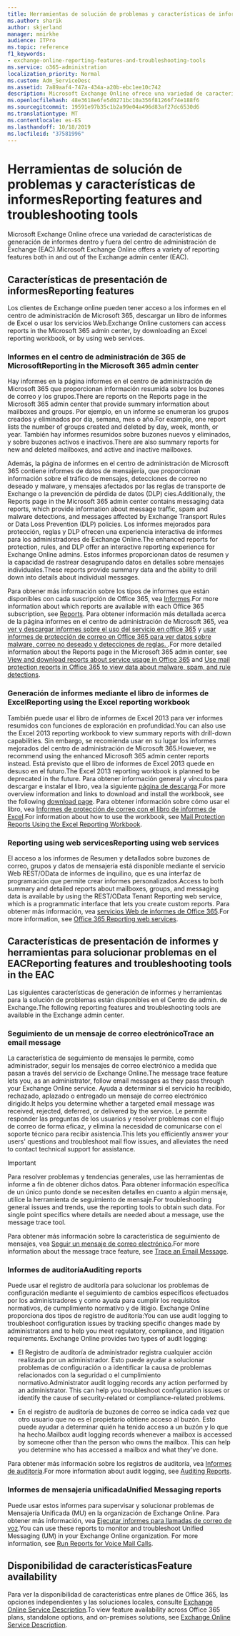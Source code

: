 ```yaml
---
title: Herramientas de solución de problemas y características de informes
ms.author: sharik
author: skjerland
manager: mnirkhe
audience: ITPro
ms.topic: reference
f1_keywords:
- exchange-online-reporting-features-and-troubleshooting-tools
ms.service: o365-administration
localization_priority: Normal
ms.custom: Adm_ServiceDesc
ms.assetid: 7a89aaf4-747a-434a-a20b-ebc1ee10c742
description: Microsoft Exchange Online ofrece una variedad de características de generación de informes dentro y fuera del centro de administración de Exchange (EAC).
ms.openlocfilehash: 48e3618e6fe5d0271bc10a356f81266f74e188f6
ms.sourcegitcommit: 19591e97b35c1b2a99e04a496d83af27dc6530d6
ms.translationtype: MT
ms.contentlocale: es-ES
ms.lasthandoff: 10/18/2019
ms.locfileid: "37581996"
---
```

# <a name="reporting-features-and-troubleshooting-tools"></a><span data-ttu-id="81f8e-103">Herramientas de solución de problemas y características de informes</span><span class="sxs-lookup"><span data-stu-id="81f8e-103">Reporting features and troubleshooting tools</span></span>

<span data-ttu-id="81f8e-104">Microsoft Exchange Online ofrece una variedad de características de generación de informes dentro y fuera del centro de administración de Exchange (EAC).</span><span class="sxs-lookup"><span data-stu-id="81f8e-104">Microsoft Exchange Online offers a variety of reporting features both in and out of the Exchange admin center (EAC).</span></span>
  
## <a name="reporting-features"></a><span data-ttu-id="81f8e-105">Características de presentación de informes</span><span class="sxs-lookup"><span data-stu-id="81f8e-105">Reporting features</span></span>

<span data-ttu-id="81f8e-106">Los clientes de Exchange online pueden tener acceso a los informes en el centro de administración de Microsoft 365, descargar un libro de informes de Excel o usar los servicios Web.</span><span class="sxs-lookup"><span data-stu-id="81f8e-106">Exchange Online customers can access reports in the Microsoft 365 admin center, by downloading an Excel reporting workbook, or by using web services.</span></span>
  
### <a name="reporting-in-the-microsoft-365-admin-center"></a><span data-ttu-id="81f8e-107">Informes en el centro de administración de 365 de Microsoft</span><span class="sxs-lookup"><span data-stu-id="81f8e-107">Reporting in the Microsoft 365 admin center</span></span>

<span data-ttu-id="81f8e-108">Hay informes en la página informes en el centro de administración de Microsoft 365 que proporcionan información resumida sobre los buzones de correo y los grupos.</span><span class="sxs-lookup"><span data-stu-id="81f8e-108">There are reports on the Reports page in the Microsoft 365 admin center that provide summary information about mailboxes and groups.</span></span> <span data-ttu-id="81f8e-109">Por ejemplo, en un informe se enumeran los grupos creados y eliminados por día, semana, mes o año.</span><span class="sxs-lookup"><span data-stu-id="81f8e-109">For example, one report lists the number of groups created and deleted by day, week, month, or year.</span></span> <span data-ttu-id="81f8e-110">También hay informes resumidos sobre buzones nuevos y eliminados, y sobre buzones activos e inactivos.</span><span class="sxs-lookup"><span data-stu-id="81f8e-110">There are also summary reports for new and deleted mailboxes, and active and inactive mailboxes.</span></span> 
  
<span data-ttu-id="81f8e-111">Además, la página de informes en el centro de administración de Microsoft 365 contiene informes de datos de mensajería, que proporcionan información sobre el tráfico de mensajes, detecciones de correo no deseado y malware, y mensajes afectados por las reglas de transporte de Exchange o la prevención de pérdida de datos (DLP) cies.</span><span class="sxs-lookup"><span data-stu-id="81f8e-111">Additionally, the Reports page in the Microsoft 365 admin center contains messaging data reports, which provide information about message traffic, spam and malware detections, and messages affected by Exchange Transport Rules or Data Loss Prevention (DLP) policies.</span></span> <span data-ttu-id="81f8e-112">Los informes mejorados para protección, reglas y DLP ofrecen una experiencia interactiva de informes para los administradores de Exchange Online.</span><span class="sxs-lookup"><span data-stu-id="81f8e-112">The enhanced reports for protection, rules, and DLP offer an interactive reporting experience for Exchange Online admins.</span></span> <span data-ttu-id="81f8e-113">Estos informes proporcionan datos de resumen y la capacidad de rastrear desagrupando datos en detalles sobre mensajes individuales.</span><span class="sxs-lookup"><span data-stu-id="81f8e-113">These reports provide summary data and the ability to drill down into details about individual messages.</span></span>
  
<span data-ttu-id="81f8e-114">Para obtener más información sobre los tipos de informes que están disponibles con cada suscripción de Office 365, vea [Informes](../office-365-platform-service-description/reports.md).</span><span class="sxs-lookup"><span data-stu-id="81f8e-114">For more information about which reports are available with each Office 365 subscription, see [Reports](../office-365-platform-service-description/reports.md).</span></span> <span data-ttu-id="81f8e-115">Para obtener información más detallada acerca de la página informes en el centro de administración de Microsoft 365, vea [ver y descargar informes sobre el uso del servicio en office 365](https://go.microsoft.com/fwlink/p/?LinkId=401187) y [usar informes de protección de correo en Office 365 para ver datos sobre malware, correo no deseado y detecciones de reglas. ](https://go.microsoft.com/fwlink/p/?LinkID=401102).</span><span class="sxs-lookup"><span data-stu-id="81f8e-115">For more detailed information about the Reports page in the Microsoft 365 admin center, see [View and download reports about service usage in Office 365](https://go.microsoft.com/fwlink/p/?LinkId=401187) and [Use mail protection reports in Office 365 to view data about malware, spam, and rule detections](https://go.microsoft.com/fwlink/p/?LinkID=401102).</span></span>
  
### <a name="reporting-using-the-excel-reporting-workbook"></a><span data-ttu-id="81f8e-116">Generación de informes mediante el libro de informes de Excel</span><span class="sxs-lookup"><span data-stu-id="81f8e-116">Reporting using the Excel reporting workbook</span></span>

<span data-ttu-id="81f8e-117">También puede usar el libro de informes de Excel 2013 para ver informes resumidos con funciones de exploración en profundidad.</span><span class="sxs-lookup"><span data-stu-id="81f8e-117">You can also use the Excel 2013 reporting workbook to view summary reports with drill-down capabilities.</span></span> <span data-ttu-id="81f8e-118">Sin embargo, se recomienda usar en su lugar los informes mejorados del centro de administración de Microsoft 365.</span><span class="sxs-lookup"><span data-stu-id="81f8e-118">However, we recommend using the enhanced Microsoft 365 admin center reports instead.</span></span> <span data-ttu-id="81f8e-119">Está previsto que el libro de informes de Excel 2013 quede en desuso en el futuro.</span><span class="sxs-lookup"><span data-stu-id="81f8e-119">The Excel 2013 reporting workbook is planned to be deprecated in the future.</span></span> <span data-ttu-id="81f8e-120">Para obtener información general y vínculos para descargar e instalar el libro, vea la siguiente [página de descarga](https://go.microsoft.com/fwlink/p/?LinkId=271776).</span><span class="sxs-lookup"><span data-stu-id="81f8e-120">For more overview information and links to download and install the workbook, see the following [download page](https://go.microsoft.com/fwlink/p/?LinkId=271776).</span></span> <span data-ttu-id="81f8e-121">Para obtener información sobre cómo usar el libro, vea [Informes de protección de correo con el libro de informes de Excel](https://go.microsoft.com/fwlink/p/?LinkId=285211).</span><span class="sxs-lookup"><span data-stu-id="81f8e-121">For information about how to use the workbook, see [Mail Protection Reports Using the Excel Reporting Workbook](https://go.microsoft.com/fwlink/p/?LinkId=285211).</span></span> 
  
### <a name="reporting-using-web-services"></a><span data-ttu-id="81f8e-122">Reporting using web services</span><span class="sxs-lookup"><span data-stu-id="81f8e-122">Reporting using web services</span></span>

<span data-ttu-id="81f8e-123">El acceso a los informes de Resumen y detallados sobre buzones de correo, grupos y datos de mensajería está disponible mediante el servicio Web REST/OData de informes de inquilino, que es una interfaz de programación que permite crear informes personalizados.</span><span class="sxs-lookup"><span data-stu-id="81f8e-123">Access to both summary and detailed reports about mailboxes, groups, and messaging data is available by using the REST/OData Tenant Reporting web service, which is a programmatic interface that lets you create custom reports.</span></span> <span data-ttu-id="81f8e-124">Para obtener más información, vea [servicios Web de informes de Office 365](https://go.microsoft.com/fwlink/p/?LinkId=287041).</span><span class="sxs-lookup"><span data-stu-id="81f8e-124">For more information, see [Office 365 Reporting web services](https://go.microsoft.com/fwlink/p/?LinkId=287041).</span></span>
  
## <a name="reporting-features-and-troubleshooting-tools-in-the-eac"></a><span data-ttu-id="81f8e-125">Características de presentación de informes y herramientas para solucionar problemas en el EAC</span><span class="sxs-lookup"><span data-stu-id="81f8e-125">Reporting features and troubleshooting tools in the EAC</span></span>

<span data-ttu-id="81f8e-126">Las siguientes características de generación de informes y herramientas para la solución de problemas están disponibles en el Centro de admin. de Exchange.</span><span class="sxs-lookup"><span data-stu-id="81f8e-126">The following reporting features and troubleshooting tools are available in the Exchange admin center.</span></span>
  
### <a name="trace-an-email-message"></a><span data-ttu-id="81f8e-127">Seguimiento de un mensaje de correo electrónico</span><span class="sxs-lookup"><span data-stu-id="81f8e-127">Trace an email message</span></span>

<span data-ttu-id="81f8e-128">La característica de seguimiento de mensajes le permite, como administrador, seguir los mensajes de correo electrónico a medida que pasan a través del servicio de Exchange Online.</span><span class="sxs-lookup"><span data-stu-id="81f8e-128">The message trace feature lets you, as an administrator, follow email messages as they pass through your Exchange Online service.</span></span> <span data-ttu-id="81f8e-129">Ayuda a determinar si el servicio ha recibido, rechazado, aplazado o entregado un mensaje de correo electrónico dirigido.</span><span class="sxs-lookup"><span data-stu-id="81f8e-129">It helps you determine whether a targeted email message was received, rejected, deferred, or delivered by the service.</span></span> <span data-ttu-id="81f8e-130">Le permite responder las preguntas de los usuarios y resolver problemas con el flujo de correo de forma eficaz, y elimina la necesidad de comunicarse con el soporte técnico para recibir asistencia.</span><span class="sxs-lookup"><span data-stu-id="81f8e-130">This lets you efficiently answer your users' questions and troubleshoot mail flow issues, and alleviates the need to contact technical support for assistance.</span></span>
  
> [!IMPORTANT]
> <span data-ttu-id="81f8e-p107">Para resolver problemas y tendencias generales, use las herramientas de informe a fin de obtener dichos datos. Para obtener información específica de un único punto donde se necesiten detalles en cuanto a algún mensaje, utilice la herramienta de seguimiento de mensaje.</span><span class="sxs-lookup"><span data-stu-id="81f8e-p107">For troubleshooting general issues and trends, use the reporting tools to obtain such data. For single point specifics where details are needed about a message, use the message trace tool.</span></span> 
  
<span data-ttu-id="81f8e-133">Para obtener más información sobre la característica de seguimiento de mensajes, vea [Seguir un mensaje de correo electrónico](https://go.microsoft.com/fwlink/p/?LinkId=271777).</span><span class="sxs-lookup"><span data-stu-id="81f8e-133">For more information about the message trace feature, see [Trace an Email Message](https://go.microsoft.com/fwlink/p/?LinkId=271777).</span></span>
  
### <a name="auditing-reports"></a><span data-ttu-id="81f8e-134">Informes de auditoría</span><span class="sxs-lookup"><span data-stu-id="81f8e-134">Auditing reports</span></span>

<span data-ttu-id="81f8e-p108">Puede usar el registro de auditoría para solucionar los problemas de configuración mediante el seguimiento de cambios específicos efectuados por los administradores y como ayuda para cumplir los requisitos normativos, de cumplimiento normativo y de litigio. Exchange Online proporciona dos tipos de registro de auditoría:</span><span class="sxs-lookup"><span data-stu-id="81f8e-p108">You can use audit logging to troubleshoot configuration issues by tracking specific changes made by administrators and to help you meet regulatory, compliance, and litigation requirements. Exchange Online provides two types of audit logging:</span></span>
  
- <span data-ttu-id="81f8e-p109">El Registro de auditoría de administrador registra cualquier acción realizada por un administrador. Esto puede ayudar a solucionar problemas de configuración o a identificar la causa de problemas relacionados con la seguridad o el cumplimiento normativo.</span><span class="sxs-lookup"><span data-stu-id="81f8e-p109">Administrator audit logging records any action performed by an administrator. This can help you troubleshoot configuration issues or identify the cause of security-related or compliance-related problems.</span></span> 
    
- <span data-ttu-id="81f8e-p110">En el registro de auditoría de buzones de correo se indica cada vez que otro usuario que no es el propietario obtiene acceso al buzón. Esto puede ayudar a determinar quién ha tenido acceso a un buzón y lo que ha hecho.</span><span class="sxs-lookup"><span data-stu-id="81f8e-p110">Mailbox audit logging records whenever a mailbox is accessed by someone other than the person who owns the mailbox. This can help you determine who has accessed a mailbox and what they've done.</span></span> 
    
<span data-ttu-id="81f8e-141">Para obtener más información sobre los registros de auditoría, vea [Informes de auditoría](https://go.microsoft.com/fwlink/p/?LinkId=271779).</span><span class="sxs-lookup"><span data-stu-id="81f8e-141">For more information about audit logging, see [Auditing Reports](https://go.microsoft.com/fwlink/p/?LinkId=271779).</span></span>
  
### <a name="unified-messaging-reports"></a><span data-ttu-id="81f8e-142">Informes de mensajería unificada</span><span class="sxs-lookup"><span data-stu-id="81f8e-142">Unified Messaging reports</span></span>

<span data-ttu-id="81f8e-p111">Puede usar estos informes para supervisar y solucionar problemas de Mensajería Unificada (MU) en la organización de Exchange Online. Para obtener más información, vea [Ejecutar informes para llamadas de correo de voz](https://go.microsoft.com/fwlink/p/?LinkId=287042).</span><span class="sxs-lookup"><span data-stu-id="81f8e-p111">You can use these reports to monitor and troubleshoot Unified Messaging (UM) in your Exchange Online organization. For more information, see [Run Reports for Voice Mail Calls](https://go.microsoft.com/fwlink/p/?LinkId=287042).</span></span>
  
## <a name="feature-availability"></a><span data-ttu-id="81f8e-145">Disponibilidad de características</span><span class="sxs-lookup"><span data-stu-id="81f8e-145">Feature availability</span></span>

<span data-ttu-id="81f8e-146">Para ver la disponibilidad de características entre planes de Office 365, las opciones independientes y las soluciones locales, consulte [Exchange Online Service Description](exchange-online-service-description.md).</span><span class="sxs-lookup"><span data-stu-id="81f8e-146">To view feature availability across Office 365 plans, standalone options, and on-premises solutions, see [Exchange Online Service Description](exchange-online-service-description.md).</span></span>
  

